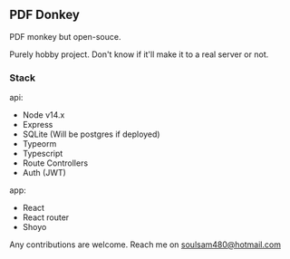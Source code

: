 ## PDF Donkey

PDF monkey but open-souce.

Purely hobby project. Don't know if it'll make it to a real server or not.

### Stack

api:
- Node v14.x
- Express
- SQLite (Will be postgres if deployed)
- Typeorm
- Typescript
- Route Controllers
- Auth (JWT)

app:
- React 
- React router
- Shoyo

Any contributions are welcome. Reach me on [soulsam480@hotmail.com](mailto:soulsam480@hotmail.com)